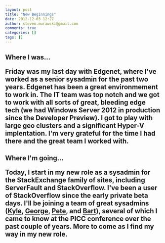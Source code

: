 ```yaml
---
layout: post
title: "New Beginnings"
date: 2012-12-03 12:27
author: steven.murawski@gmail.com
comments: true
categories: []
tags: []
---
```

<h2 id="whereiwas">Where I was...





Friday was my last day with Edgenet, where I've worked as a senior sysadmin for the past two years.  Edgenet has been a great environmement to work in.  The IT team was top notch and we got to work with all sorts of great, bleeding edge tech (we had Windows Server 2012 in production since the Developer Preview).  I got to play with large geo clusters and a significant Hyper-V implentation.  I'm very grateful for the time I had there and the great team I worked with.  


<h2 id="whereimgoing">Where I'm going...





Today, I start in my new role as a sysadmin for the StackExchange family of sites, including ServerFault and StackOverflow.  I've been a user of StackOverflow since the early private beta days.  I'll be joining a team of great sysadmins ([Kyle](http://stackexchange.com/users/37483/kyle-brandt), [George](http://stackexchange.com/users/87602/zypher), [Pete](http://stackexchange.com/users/490194/peter-grace), and [Bart](http://stackexchange.com/users/28003/bart-silverstrim)), several of which I came to know at the PICC conference over the past couple of years.  More to come as I find my way in my new role.

